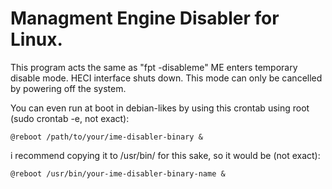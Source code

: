 # Managment Engine Disabler for Linux.

This program acts the same as "fpt -disableme"
ME enters temporary disable mode. HECI interface shuts down.
This mode can only be cancelled by powering off the system.

You can even run at boot in debian-likes by using this crontab using root (sudo crontab -e, not exact):

```
@reboot /path/to/your/ime-disabler-binary &
```

i recommend copying it to /usr/bin/ for this sake, so it would be (not exact):

```
@reboot /usr/bin/your-ime-disabler-binary-name &
```
